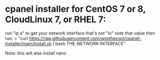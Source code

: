 # cpanel installer for CentOS 7 or 8, CloudLinux 7, or RHEL 7:

run "ip a" to get your network interface that's not "io"
note that value
then run: > "curl https://raw.githubusercontent.com/westhecool/cpanel-installer/main/install.sh | bash THE-NETWORK-INTERFACE"

Note: this will also install nano

